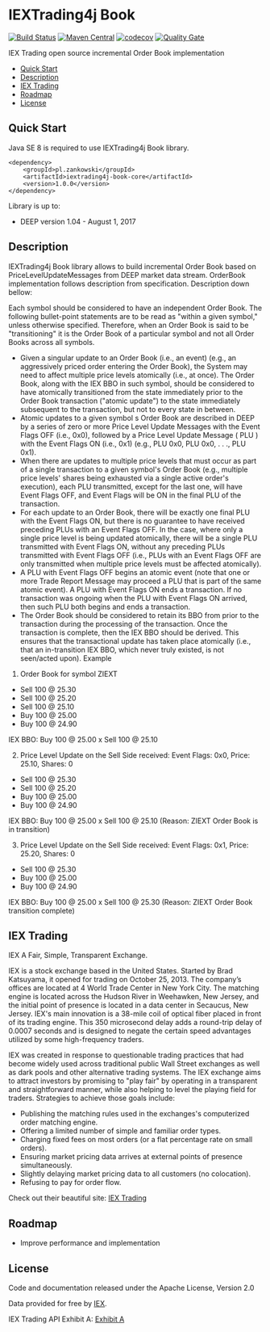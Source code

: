 # IEXTrading4j Book

[![Build Status](https://travis-ci.org/WojciechZankowski/iextrading4j-book.svg?branch=master)](https://travis-ci.org/WojciechZankowski/iextrading4j-book)
[![Maven Central](https://maven-badges.herokuapp.com/maven-central/pl.zankowski/iextrading4j-book-core/badge.svg)](https://search.maven.org/#search%7Cga%7C1%7Cg%3A%22pl.zankowski%22%20AND%20a%3A%22iextrading4j-book-core%22)
[![codecov](https://codecov.io/gh/WojciechZankowski/iextrading4j-book/branch/master/graph/badge.svg)](https://codecov.io/gh/WojciechZankowski/iextrading4j-book)
[![Quality Gate](https://sonarcloud.io/api/project_badges/measure?project=pl.zankowski%3Aiextrading4j-book&metric=alert_status)](https://sonarcloud.io/dashboard/index/pl.zankowski:iextrading4j-book)

IEX Trading open source incremental Order Book implementation

* [Quick Start](#quick-start)
* [Description](#description)  
* [IEX Trading](#iex-trading)
* [Roadmap](#roadmap)
* [License](#license)

## Quick Start

Java SE 8 is required to use IEXTrading4j Book library.

```
<dependency>
	<groupId>pl.zankowski</groupId>
	<artifactId>iextrading4j-book-core</artifactId>
	<version>1.0.0</version>
</dependency>
```

Library is up to:

* DEEP version 1.04 - August 1, 2017

## Description

IEXTrading4j Book library allows to build incremental Order Book based on PriceLevelUpdateMessages from DEEP market data stream. OrderBook implementation follows description from specification. Description down bellow:

Each symbol should be considered to have an independent Order Book. The following bullet-point statements are to be
read as "within a given symbol," unless otherwise specified. Therefore, when an Order Book is said to be "transitioning"
it is the Order Book of a particular symbol and not all Order Books across all symbols.
* Given a singular update to an Order Book (i.e., an event) (e.g., an aggressively priced order entering the Order
Book), the System may need to affect multiple price levels atomically (i.e., at once). The Order Book, along with
the IEX BBO in such symbol, should be considered to have atomically transitioned from the state immediately
prior to the Order Book transaction ("atomic update") to the state immediately subsequent to the transaction,
but not to every state in between.
* Atomic updates to a given symbol s Order Book are described in DEEP by a series of zero or more Price Level
Update Messages with the Event Flags OFF (i.e., 0x0), followed by a Price Level Update Message ( PLU ) with
the Event Flags ON (i.e., 0x1) (e.g., PLU 0x0, PLU 0x0, . . ., PLU 0x1).
* When there are updates to multiple price levels that must occur as part of a single transaction to a given
symbol's Order Book (e.g., multiple price levels' shares being exhausted via a single active order's execution),
each PLU transmitted, except for the last one, will have Event Flags OFF, and Event Flags will be ON in the final
PLU of the transaction.
* For each update to an Order Book, there will be exactly one final PLU with the Event Flags ON, but there is no
guarantee to have received preceding PLUs with an Event Flags OFF. In the case, where only a single price level
is being updated atomically, there will be a single PLU transmitted with Event Flags ON, without any preceding
PLUs transmitted with Event Flags OFF (i.e., PLUs with an Event Flags OFF are only transmitted when multiple
price levels must be affected atomically).
* A PLU with Event Flags OFF begins an atomic event (note that one or more Trade Report Message may
proceed a PLU that is part of the same atomic event). A PLU with Event Flags ON ends a transaction. If no
transaction was ongoing when the PLU with Event Flags ON arrived, then such PLU both begins and ends a
transaction.
* The Order Book should be considered to retain its BBO from prior to the transaction during the processing of
the transaction. Once the transaction is complete, then the IEX BBO should be derived. This ensures that the
transactional update has taken place atomically (i.e., that an in-transition IEX BBO, which never truly existed, is
not seen/acted upon).
Example

1. Order Book for symbol ZIEXT
* Sell 100 @ 25.30
* Sell 100 @ 25.20
* Sell 100 @ 25.10
* Buy 100 @ 25.00
* Buy 100 @ 24.90

IEX BBO: Buy 100 @ 25.00 x Sell 100 @ 25.10

2. Price Level Update on the Sell Side received: Event Flags: 0x0, Price: 25.10, Shares: 0
* Sell 100 @ 25.30
* Sell 100 @ 25.20
* Buy 100 @ 25.00
* Buy 100 @ 24.90

IEX BBO: Buy 100 @ 25.00 x Sell 100 @ 25.10 (Reason: ZIEXT Order Book is in transition)

3. Price Level Update on the Sell Side received: Event Flags: 0x1, Price: 25.20, Shares: 0
* Sell 100 @ 25.30
* Buy 100 @ 25.00
* Buy 100 @ 24.90

IEX BBO: Buy 100 @ 25.00 x Sell 100 @ 25.30 (Reason: ZIEXT Order Book transition complete)

## IEX Trading

IEX A Fair, Simple, Transparent Exchange.

IEX is a stock exchange based in the United States. Started by Brad Katsuyama, it opened for trading on October 25, 2013. The company’s offices are located at 4 World Trade Center in New York City. The matching engine is located across the Hudson River in Weehawken, New Jersey, and the initial point of presence is located in a data center in Secaucus, New Jersey. IEX's main innovation is a 38-mile coil of optical fiber placed in front of its trading engine. This 350 microsecond delay adds a round-trip delay of 0.0007 seconds and is designed to negate the certain speed advantages utilized by some high-frequency traders.

IEX was created in response to questionable trading practices that had become widely used across traditional public Wall Street exchanges as well as dark pools and other alternative trading systems. The IEX exchange aims to attract investors by promising to "play fair" by operating in a transparent and straightforward manner, while also helping to level the playing field for traders. Strategies to achieve those goals include:

* Publishing the matching rules used in the exchanges's computerized order matching engine.
* Offering a limited number of simple and familiar order types.
* Charging fixed fees on most orders (or a flat percentage rate on small orders).
* Ensuring market pricing data arrives at external points of presence simultaneously.
* Slightly delaying market pricing data to all customers (no colocation).
* Refusing to pay for order flow.

Check out their beautiful site: [IEX Trading](https://iextrading.com/)

## Roadmap

* Improve performance and implementation

## License

Code and documentation released under the Apache License, Version 2.0

Data provided for free by [IEX](https://iextrading.com/developer).

IEX Trading API Exhibit A: [Exhibit A](https://iextrading.com/api-exhibit-a)
